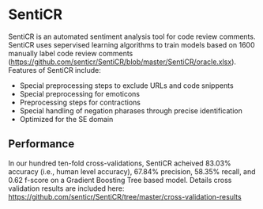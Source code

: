 # SentiCR

SentiCR is an automated sentiment analysis tool for code review comments. SentiCR uses sepervised learning algorithms to train models based on 1600 manually label code review comments (https://github.com/senticr/SentiCR/blob/master/SentiCR/oracle.xlsx). Features of SentiCR include:

- Special preprocessing steps to exclude URLs and code snippents
- Special preprocessing for emoticons
- Preprocessing steps for contractions
- Special handling  of negation pharases through precise identification 
- Optimized for the SE domain 

## Performance
In our hundred ten-fold cross-validations, SentiCR acheived 83.03% accuracy (i.e., human level accuracy), 67.84% precision, 58.35% recall, and 0.62 f-score on a Gradient Boosting Tree based model. Details cross validation results are included here: https://github.com/senticr/SentiCR/tree/master/cross-validation-results

